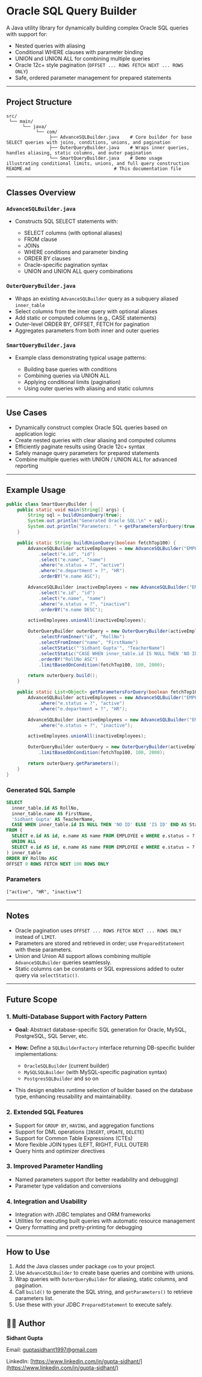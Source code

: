 # Oracle SQL Query Builder

A Java utility library for dynamically building complex Oracle SQL queries with support for:

* Nested queries with aliasing
* Conditional WHERE clauses with parameter binding
* UNION and UNION ALL for combining multiple queries
* Oracle 12c+ style pagination (`OFFSET ... ROWS FETCH NEXT ... ROWS ONLY`)
* Safe, ordered parameter management for prepared statements

---

## Project Structure

```
src/
 └── main/
      └── java/
           └── com/
                ├── AdvanceSQLBuilder.java    # Core builder for base SELECT queries with joins, conditions, unions, and pagination
                ├── OuterQueryBuilder.java    # Wraps inner queries, handles aliasing, static columns, and outer pagination
                └── SmartQueryBuilder.java    # Demo usage illustrating conditional limits, unions, and full query construction
README.md                               # This documentation file
```

---

## Classes Overview

### `AdvanceSQLBuilder.java`

* Constructs SQL SELECT statements with:

    * SELECT columns (with optional aliases)
    * FROM clause
    * JOINs
    * WHERE conditions and parameter binding
    * ORDER BY clauses
    * Oracle-specific pagination syntax
    * UNION and UNION ALL query combinations

### `OuterQueryBuilder.java`

* Wraps an existing `AdvanceSQLBuilder` query as a subquery aliased `inner_table`
* Select columns from the inner query with optional aliases
* Add static or computed columns (e.g., CASE statements)
* Outer-level ORDER BY, OFFSET, FETCH for pagination
* Aggregates parameters from both inner and outer queries

### `SmartQueryBuilder.java`

* Example class demonstrating typical usage patterns:

    * Building base queries with conditions
    * Combining queries via UNION ALL
    * Applying conditional limits (pagination)
    * Using outer queries with aliasing and static columns

---

## Use Cases

* Dynamically construct complex Oracle SQL queries based on application logic
* Create nested queries with clear aliasing and computed columns
* Efficiently paginate results using Oracle 12c+ syntax
* Safely manage query parameters for prepared statements
* Combine multiple queries with UNION / UNION ALL for advanced reporting

---

## Example Usage

```java
public class SmartQueryBuilder {
    public static void main(String[] args) {
        String sql = buildUnionQuery(true);
        System.out.println("Generated Oracle SQL:\n" + sql);
        System.out.println("Parameters: " + getParametersForQuery(true));
    }

    public static String buildUnionQuery(boolean fetchTop100) {
        AdvanceSQLBuilder activeEmployees = new AdvanceSQLBuilder("EMPLOYEE e")
            .select("e.id", "id")
            .select("e.name", "name")
            .where("e.status = ?", "active")
            .where("e.department = ?", "HR")
            .orderBY("e.name ASC");

        AdvanceSQLBuilder inactiveEmployees = new AdvanceSQLBuilder("EMPLOYEE e")
            .select("e.id", "id")
            .select("e.name", "name")
            .where("e.status = ?", "inactive")
            .orderBY("e.name DESC");

        activeEmployees.unionAll(inactiveEmployees);

        OuterQueryBuilder outerQuery = new OuterQueryBuilder(activeEmployees)
            .selectFromInner("id", "RollNo")
            .selectFromInner("name", "FirstName")
            .selectStatic("'Sidhant Gupta'", "TeacherName")
            .selectStatic("CASE WHEN inner_table.id IS NULL THEN 'NO ID' ELSE 'IS ID' END", "Status")
            .orderBY("RollNo ASC")
            .limitBasedOnCondition(fetchTop100, 100, 2000);

        return outerQuery.build();
    }

    public static List<Object> getParametersForQuery(boolean fetchTop100) {
        AdvanceSQLBuilder activeEmployees = new AdvanceSQLBuilder("EMPLOYEE e")
            .where("e.status = ?", "active")
            .where("e.department = ?", "HR");

        AdvanceSQLBuilder inactiveEmployees = new AdvanceSQLBuilder("EMPLOYEE e")
            .where("e.status = ?", "inactive");

        activeEmployees.unionAll(inactiveEmployees);

        OuterQueryBuilder outerQuery = new OuterQueryBuilder(activeEmployees)
            .limitBasedOnCondition(fetchTop100, 100, 2000);

        return outerQuery.getParameters();
    }
}
```

### Generated SQL Sample

```sql
SELECT 
  inner_table.id AS RollNo, 
  inner_table.name AS FirstName, 
  'Sidhant Gupta' AS TeacherName, 
  CASE WHEN inner_table.id IS NULL THEN 'NO ID' ELSE 'IS ID' END AS Status
FROM (
  SELECT e.id AS id, e.name AS name FROM EMPLOYEE e WHERE e.status = ? AND e.department = ? ORDER BY e.name ASC
  UNION ALL
  SELECT e.id AS id, e.name AS name FROM EMPLOYEE e WHERE e.status = ? ORDER BY e.name DESC
) inner_table
ORDER BY RollNo ASC
OFFSET 0 ROWS FETCH NEXT 100 ROWS ONLY
```

### Parameters

```
["active", "HR", "inactive"]
```

---

## Notes

* Oracle pagination uses `OFFSET ... ROWS FETCH NEXT ... ROWS ONLY` instead of `LIMIT`.
* Parameters are stored and retrieved in order; use `PreparedStatement` with these parameters.
* Union and Union All support allows combining multiple `AdvanceSQLBuilder` queries seamlessly.
* Static columns can be constants or SQL expressions added to outer query via `selectStatic()`.

---

## Future Scope

### 1. Multi-Database Support with Factory Pattern

* **Goal:** Abstract database-specific SQL generation for Oracle, MySQL, PostgreSQL, SQL Server, etc.
* **How:** Define a `SQLBuilderFactory` interface returning DB-specific builder implementations:

    * `OracleSQLBuilder` (current builder)
    * `MySQLSQLBuilder` (with MySQL-specific pagination syntax)
    * `PostgresSQLBuilder` and so on
* This design enables runtime selection of builder based on the database type, enhancing reusability and maintainability.

### 2. Extended SQL Features

* Support for `GROUP BY`, `HAVING`, and aggregation functions
* Support for DML operations (`INSERT`, `UPDATE`, `DELETE`)
* Support for Common Table Expressions (CTEs)
* More flexible JOIN types (LEFT, RIGHT, FULL OUTER)
* Query hints and optimizer directives

### 3. Improved Parameter Handling

* Named parameters support (for better readability and debugging)
* Parameter type validation and conversions

### 4. Integration and Usability

* Integration with JDBC templates and ORM frameworks
* Utilities for executing built queries with automatic resource management
* Query formatting and pretty-printing for debugging

---

## How to Use

1. Add the Java classes under package `com` to your project.
2. Use `AdvanceSQLBuilder` to create base queries and combine with unions.
3. Wrap queries with `OuterQueryBuilder` for aliasing, static columns, and pagination.
4. Call `build()` to generate the SQL string, and `getParameters()` to retrieve parameters list.
5. Use these with your JDBC `PreparedStatement` to execute safely.

## 🧑‍💻 Author

**Sidhant Gupta**

Email: [guptasidhant1997@gmail.com](mailto:guptasidhant1997@gmail.com)

LinkedIn: [https://www.linkedin.com/in/gupta-sidhant/](https://www.linkedin.com/in/gupta-sidhant/)
